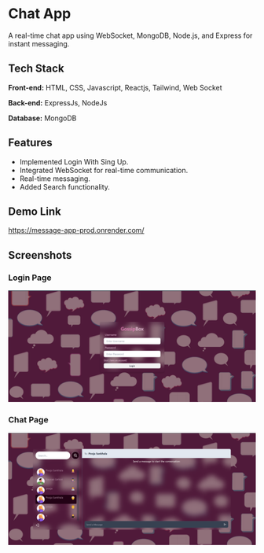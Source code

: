 
# Chat App
A real-time chat app using WebSocket, MongoDB, Node.js, and Express for instant messaging.

## Tech Stack

**Front-end:** HTML, CSS, Javascript, Reactjs, Tailwind, Web Socket 

**Back-end:**  ExpressJs, NodeJs 

**Database:**  MongoDB

 ## Features

- Implemented Login With Sing Up.
- Integrated WebSocket for real-time communication.
- Real-time messaging.
- Added Search functionality.

## Demo Link
https://message-app-prod.onrender.com/




## Screenshots
### Login Page
![Login page](https://github.com/Pooja9783/message-app/blob/master/Source/chat-app.png)

### Chat Page
![Chat page](https://github.com/Pooja9783/message-app/blob/master/Source/chat-app-2.png)




